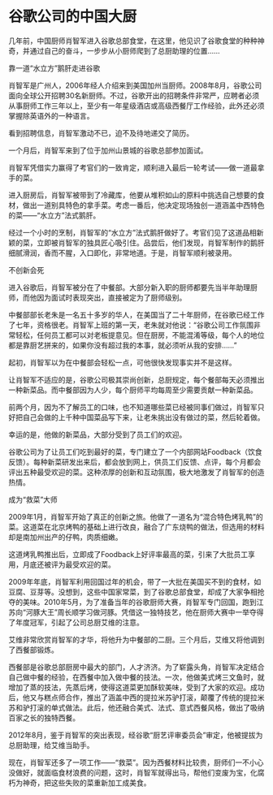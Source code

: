 # 谷歌公司的中国大厨

几年前，中国厨师肖智军进入谷歌总部食堂，在这里，他见识了谷歌食堂的种种神奇，并通过自己的奋斗，一步步从小厨师爬到了总厨助理的位置……

靠一道“水立方”鹅肝走进谷歌

肖智军是广州人，2006年经人介绍来到美国加州当厨师。2008年8月，谷歌公司面向全球公开招聘30名新厨师。不过，谷歌开出的招聘条件非常严，应聘者必须从事厨师工作三年以上，至少有一年星级酒店或高级西餐厅工作经验，此外还必须掌握除英语外的一种语言。

看到招聘信息，肖智军激动不已，迫不及待地递交了简历。

一个月后，肖智军来到了位于加州山景城的谷歌总部参加面试。

肖智军凭借实力赢得了考官们的一致肯定，顺利进入最后一轮考试——做一道最拿手的菜。

进入厨房后，肖智军被带到了冷藏库，他要从堆积如山的原料中挑选自己想要的食材，做出一道别具特色的拿手菜。考虑一番后，他决定现场独创一道涵盖中西特色的菜——“水立方”法式鹅肝。

经过一个小时的烹制，肖智军的“水立方”法式鹅肝做好了。考官们见了这道品相新颖的菜，立即被肖智军的独具匠心吸引住。品尝后，他们发现，肖智军制作的鹅肝细腻滑润，香而不腥，入口即化，非常地道。于是，肖智军顺利被录用。

不创新会死

进入谷歌后，肖智军被分在了中餐部。大部分新入职的厨师都要先当半年助理厨师，而他因为面试时表现突出，直接被定为了厨师级别。

中餐部部长老朱是一名五十多岁的华人，在美国当了二十年厨师，在谷歌已经工作了七年，资格很老。肖智军上班的第一天，老朱就对他说：“谷歌公司工作氛围非常轻松，任何员工都可以对老板提意见。但在厨房，不能混淆等级，每个人的地位都是靠厨艺拼来的，如果你没有超过我的本事，就必须听从我的安排……”

起初，肖智军以为在中餐部会轻松一点，可他很快发现事实并不是这样。

让肖智军不适应的是，谷歌公司极其崇尚创新，总厨规定，每个餐部每天必须推出一种新菜品。而中餐部因为人少，每个厨师平均每周至少需要贡献一种新菜品。

前两个月，因为不了解员工的口味，也不知道哪些菜已经被同事们做过，肖智军只好把自己会做的上千种中国菜品写下来，让老朱挑出没有做过的菜，然后轮着做。

幸运的是，他做的新菜品，大部分受到了员工们的欢迎。

谷歌公司为了让员工们吃到最好的菜，专门建立了一个内部网站Foodback（饮食反馈）。每种新菜研发出来后，都会放到网上，供员工们反馈、点评，每个月都会评出五种最受欢迎的菜。这种浓厚的创新和互动氛围，极大地激发了肖智军的创造热情。

成为“救菜”大师

2009年1月，肖智军开始了真正的创新之旅。他做了一道名为“混合特色烤乳鸭”的菜。这道菜在北京烤鸭的基础上进行改良，融合了广东烧鸭的做法，但选用的材料却是南加州出产的仔鸭，肉质细嫩。

这道烤乳鸭推出后，立即成了Foodback上好评率最高的菜，引来了大批员工享用，月底还被评为最受欢迎的菜。

2009年年底，肖智军利用回国过年的机会，带了一大批在美国买不到的食材，如豆腐、豆芽等。没想到，这些中国家常菜，到了谷歌总部食堂，却成了大家争相抢夺的美味。2010年5月，为了准备当年的谷歌厨师大赛，肖智军专门回国，跑到江苏向“河豚大王”周长顺学习做河豚。凭借这一独特技艺，他在厨师大赛中一举夺得了年度冠军，引起了公司总厨艾维的注意。

艾维非常欣赏肖智军的才华，将他升为中餐部的二厨。三个月后，艾维又将他调到了西餐部锻炼。

西餐部是谷歌总部厨房中最大的部门，人才济济。为了崭露头角，肖智军决定结合自己做中餐的经验，在西餐中加入做中餐的技法。一次，他做美式烤三文鱼时，就增加了蒸的技法，先蒸后烤，使得这道菜更加酥软美味，受到了大家的欢迎。成功后，他又与糕点师合作，推出了涵盖中西的提拉米苏驴打滚，颠覆了传统的提拉米苏和驴打滚的单式做法。此后，他还融合美式、法式、意式西餐风格，做出了吸纳百家之长的独特西餐。

2012年8月，鉴于肖智军的突出表现，经谷歌“厨艺评审委员会”审定，他被提拔为总厨助理，给艾维当助手。

现在，肖智军还多了一项工作——“救菜”。因为西餐材料比较贵，厨师们一不小心没做好，就面临食材浪费的问题，这时，肖智军就得出马，帮他们变废为宝，化腐朽为神奇，把这些失败的菜重新加工成美食。